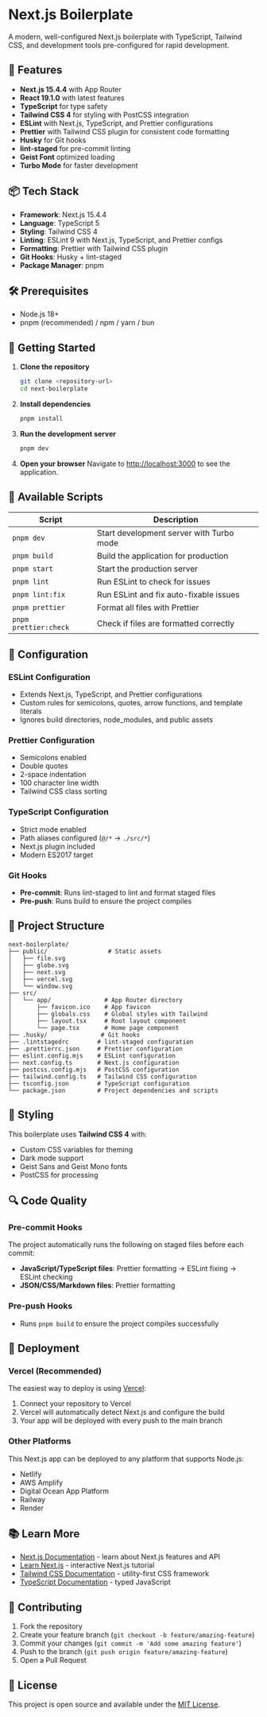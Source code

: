 # Next.js Boilerplate

A modern, well-configured Next.js boilerplate with TypeScript, Tailwind CSS, and development tools pre-configured for rapid development.

## 🚀 Features

- **Next.js 15.4.4** with App Router
- **React 19.1.0** with latest features
- **TypeScript** for type safety
- **Tailwind CSS 4** for styling with PostCSS integration
- **ESLint** with Next.js, TypeScript, and Prettier configurations
- **Prettier** with Tailwind CSS plugin for consistent code formatting
- **Husky** for Git hooks
- **lint-staged** for pre-commit linting
- **Geist Font** optimized loading
- **Turbo Mode** for faster development

## 📦 Tech Stack

- **Framework**: Next.js 15.4.4
- **Language**: TypeScript 5
- **Styling**: Tailwind CSS 4
- **Linting**: ESLint 9 with Next.js, TypeScript, and Prettier configs
- **Formatting**: Prettier with Tailwind CSS plugin
- **Git Hooks**: Husky + lint-staged
- **Package Manager**: pnpm

## 🛠️ Prerequisites

- Node.js 18+
- pnpm (recommended) / npm / yarn / bun

## 🚀 Getting Started

1. **Clone the repository**

   ```bash
   git clone <repository-url>
   cd next-boilerplate
   ```

2. **Install dependencies**

   ```bash
   pnpm install
   ```

3. **Run the development server**

   ```bash
   pnpm dev
   ```

4. **Open your browser**
   Navigate to [http://localhost:3000](http://localhost:3000) to see the application.

## 📜 Available Scripts

| Script                | Description                              |
| --------------------- | ---------------------------------------- |
| `pnpm dev`            | Start development server with Turbo mode |
| `pnpm build`          | Build the application for production     |
| `pnpm start`          | Start the production server              |
| `pnpm lint`           | Run ESLint to check for issues           |
| `pnpm lint:fix`       | Run ESLint and fix auto-fixable issues   |
| `pnpm prettier`       | Format all files with Prettier           |
| `pnpm prettier:check` | Check if files are formatted correctly   |

## 🔧 Configuration

### ESLint Configuration

- Extends Next.js, TypeScript, and Prettier configurations
- Custom rules for semicolons, quotes, arrow functions, and template literals
- Ignores build directories, node_modules, and public assets

### Prettier Configuration

- Semicolons enabled
- Double quotes
- 2-space indentation
- 100 character line width
- Tailwind CSS class sorting

### TypeScript Configuration

- Strict mode enabled
- Path aliases configured (`@/*` → `./src/*`)
- Next.js plugin included
- Modern ES2017 target

### Git Hooks

- **Pre-commit**: Runs lint-staged to lint and format staged files
- **Pre-push**: Runs build to ensure the project compiles

## 📁 Project Structure

```
next-boilerplate/
├── public/                 # Static assets
│   ├── file.svg
│   ├── globe.svg
│   ├── next.svg
│   ├── vercel.svg
│   └── window.svg
├── src/
│   └── app/               # App Router directory
│       ├── favicon.ico    # App favicon
│       ├── globals.css    # Global styles with Tailwind
│       ├── layout.tsx     # Root layout component
│       └── page.tsx       # Home page component
├── .husky/               # Git hooks
├── .lintstagedrc        # lint-staged configuration
├── .prettierrc.json     # Prettier configuration
├── eslint.config.mjs    # ESLint configuration
├── next.config.ts       # Next.js configuration
├── postcss.config.mjs   # PostCSS configuration
├── tailwind.config.ts   # Tailwind CSS configuration
├── tsconfig.json        # TypeScript configuration
└── package.json         # Project dependencies and scripts
```

## 🎨 Styling

This boilerplate uses **Tailwind CSS 4** with:

- Custom CSS variables for theming
- Dark mode support
- Geist Sans and Geist Mono fonts
- PostCSS for processing

## 🔍 Code Quality

### Pre-commit Hooks

The project automatically runs the following on staged files before each commit:

- **JavaScript/TypeScript files**: Prettier formatting → ESLint fixing → ESLint checking
- **JSON/CSS/Markdown files**: Prettier formatting

### Pre-push Hooks

- Runs `pnpm build` to ensure the project compiles successfully

## 🚀 Deployment

### Vercel (Recommended)

The easiest way to deploy is using [Vercel](https://vercel.com/new):

1. Connect your repository to Vercel
2. Vercel will automatically detect Next.js and configure the build
3. Your app will be deployed with every push to the main branch

### Other Platforms

This Next.js app can be deployed to any platform that supports Node.js:

- Netlify
- AWS Amplify
- Digital Ocean App Platform
- Railway
- Render

## 📚 Learn More

- [Next.js Documentation](https://nextjs.org/docs) - learn about Next.js features and API
- [Learn Next.js](https://nextjs.org/learn) - interactive Next.js tutorial
- [Tailwind CSS Documentation](https://tailwindcss.com/docs) - utility-first CSS framework
- [TypeScript Documentation](https://www.typescriptlang.org/docs) - typed JavaScript

## 🤝 Contributing

1. Fork the repository
2. Create your feature branch (`git checkout -b feature/amazing-feature`)
3. Commit your changes (`git commit -m 'Add some amazing feature'`)
4. Push to the branch (`git push origin feature/amazing-feature`)
5. Open a Pull Request

## 📄 License

This project is open source and available under the [MIT License](LICENSE).

